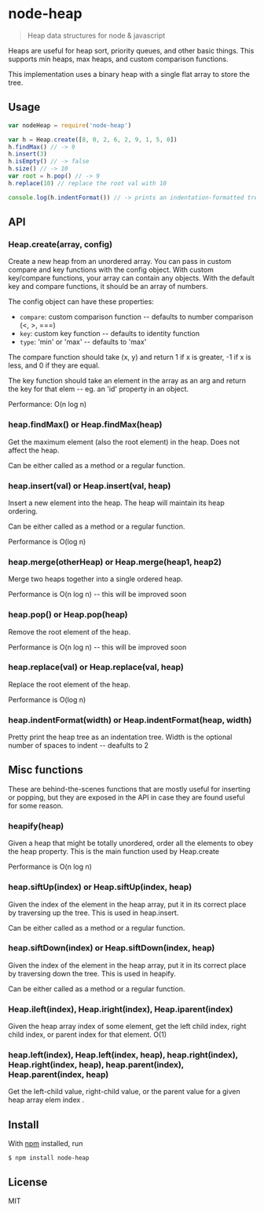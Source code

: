 # node-heap

> Heap data structures for node & javascript

Heaps are useful for heap sort, priority queues, and other basic things. This supports min heaps, max heaps, and custom comparison functions.

This implementation uses a binary heap with a single flat array to store the tree.

## Usage

```js
var nodeHeap = require('node-heap')

var h = Heap.create([8, 0, 2, 6, 2, 9, 1, 5, 0])
h.findMax() // -> 9
h.insert(3)
h.isEmpty() // -> false
h.size() // -> 10
var root = h.pop() // -> 9
h.replace(10) // replace the root val with 10

console.log(h.indentFormat()) // -> prints an indentation-formatted tree of the heap
```

## API

### Heap.create(array, config)

Create a new heap from an unordered array. You can pass in custom compare and key functions with the config object. With custom key/compare functions, your array can contain any objects. With the default key and compare functions, it should be an array of numbers.

The config object can have these properties:

* `compare`: custom comparison function -- defaults to number comparison (<, >, ===)
* `key`: custom key function -- defaults to identity function
* `type`: 'min' or 'max' -- defaults to 'max'

The compare function should take (x, y) and return 1 if x is greater, -1 if x is less, and 0 if they are equal.

The key function should take an element in the array as an arg and return the key for that elem -- eg. an 'id' property in an object.
 
Performance: O(n log n)

### heap.findMax() or Heap.findMax(heap)

Get the maximum element (also the root element) in the heap. Does not affect the heap.

Can be either called as a method or a regular function.

### heap.insert(val) or Heap.insert(val, heap)

Insert a new element into the heap. The heap will maintain its heap ordering.

Can be either called as a method or a regular function.

Performance is O(log n)

### heap.merge(otherHeap) or Heap.merge(heap1, heap2)

Merge two heaps together into a single ordered heap.

Performance is O(n log n) -- this will be improved soon

### heap.pop() or Heap.pop(heap)

Remove the root element of the heap. 

Performance is O(n log n) -- this will be improved soon

### heap.replace(val) or Heap.replace(val, heap)

Replace the root element of the heap.

Performance is O(log n)

### heap.indentFormat(width) or Heap.indentFormat(heap, width)

Pretty print the heap tree as an indentation tree. Width is the optional number of spaces to indent -- deafults to 2

## Misc functions

These are behind-the-scenes functions that are mostly useful for inserting or popping, but they are exposed in the API in case they are found useful for some reason.

### heapify(heap)

Given a heap that might be totally unordered, order all the elements to obey the heap property. This is the main function used by Heap.create

Performance is O(n log n)

### heap.siftUp(index) or Heap.siftUp(index, heap)

Given the index of the element in the heap array, put it in its correct place by traversing up the tree. This is used in heap.insert.

Can be either called as a method or a regular function.

### heap.siftDown(index) or Heap.siftDown(index, heap)

Given the index of the element in the heap array, put it in its correct place by traversing down the tree. This is used in heapify.

Can be either called as a method or a regular function.

### Heap.ileft(index), Heap.iright(index), Heap.iparent(index)

Given the heap array index of some element, get the left child index, right child index, or parent index for that element. O(1)

### heap.left(index), Heap.left(index, heap), heap.right(index), Heap.right(index, heap), heap.parent(index), Heap.parent(index, heap)

Get the left-child value, right-child value, or the parent value for a given heap array elem index .

## Install

With [npm](https://npmjs.org/) installed, run

```
$ npm install node-heap
```

## License

MIT
